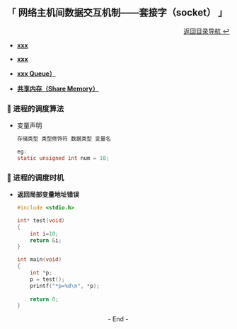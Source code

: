 ## 「 网络主机间数据交互机制——套接字（socket） 」

<div align="right">
    <a href="https://github.com/fmw666/Linux#-目录导航">返回目录导航 ↩</a>
</div>

+ **[xxx](#-进程的调度算法)**

+ **[xxx](#-进程的调度时机)**

+ **[xxx Queue）](#-进程的调度时机)**

+ **[共享内存（Share Memory）](#-进程的调度时机)**

### 💬 进程的调度算法

+ 变量声明
  
    ```c
    存储类型 类型修饰符 数据类型 变量名
    
    eg:
    static unsigned int num = 10;
    ```

### 💬 进程的调度时机

+ **返回局部变量地址错误**

    ```c
    #include <stdio.h>

    int* test(void)
    {
        int i=10;
        return &i;
    }

    int main(void)
    {
        int *p;
        p = test();
        printf("*p=%d\n", *p);
        
        return 0;
    }
    ```

<div align="center">
    - End -
</div>